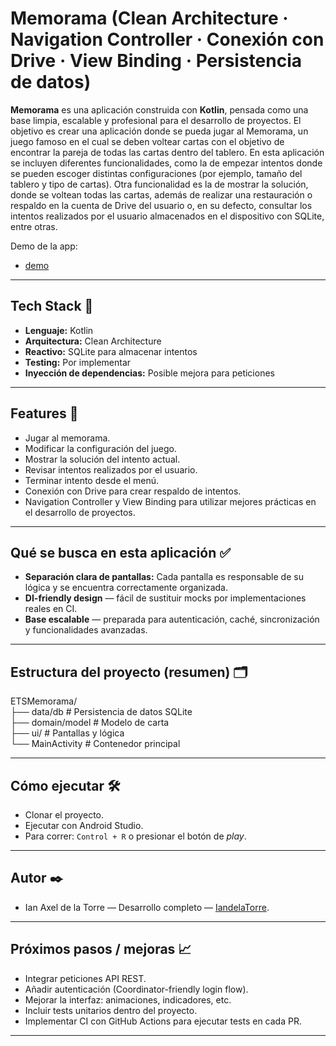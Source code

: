 # Memorama (Clean Architecture · Navigation Controller · Conexión con Drive · View Binding · Persistencia de datos)

**Memorama** es una aplicación construida con **Kotlin**, pensada como una base limpia, escalable y profesional para el desarrollo de proyectos.
El objetivo es crear una aplicación donde se pueda jugar al Memorama, un juego famoso en el cual se deben voltear cartas con el objetivo de encontrar la pareja de todas las cartas dentro del tablero. En esta aplicación se incluyen diferentes funcionalidades, como la de empezar intentos donde se pueden escoger distintas configuraciones (por ejemplo, tamaño del tablero y tipo de cartas). Otra funcionalidad es la de mostrar la solución, donde se voltean todas las cartas, además de realizar una restauración o respaldo en la cuenta de Drive del usuario o, en su defecto, consultar los intentos realizados por el usuario almacenados en el dispositivo con SQLite, entre otras.

Demo de la app:

* [demo]()

---

## Tech Stack 🚀

* **Lenguaje:** Kotlin
* **Arquitectura:** Clean Architecture
* **Reactivo:** SQLite para almacenar intentos
* **Testing:** Por implementar
* **Inyección de dependencias:** Posible mejora para peticiones

---

## Features 🧩

* Jugar al memorama.
* Modificar la configuración del juego.
* Mostrar la solución del intento actual.
* Revisar intentos realizados por el usuario.
* Terminar intento desde el menú.
* Conexión con Drive para crear respaldo de intentos.
* Navigation Controller y View Binding para utilizar mejores prácticas en el desarrollo de proyectos.

---

## Qué se busca en esta aplicación ✅

* **Separación clara de pantallas:** Cada pantalla es responsable de su lógica y se encuentra correctamente organizada.
* **DI-friendly design** — fácil de sustituir mocks por implementaciones reales en CI.
* **Base escalable** — preparada para autenticación, caché, sincronización y funcionalidades avanzadas.

---

## Estructura del proyecto (resumen) 🗂

ETSMemorama/  
├── data/db # Persistencia de datos SQLite  
├── domain/model # Modelo de carta  
├── ui/ # Pantallas y lógica  
└── MainActivity # Contenedor principal  

---

## Cómo ejecutar 🛠️

* Clonar el proyecto.
* Ejecutar con Android Studio.
* Para correr: `Control + R` o presionar el botón de *play*.

---

## Autor ✒️

* Ian Axel de la Torre — Desarrollo completo — [IandelaTorre](https://github.com/IandelaTorre).

---

## Próximos pasos / mejoras 📈

* Integrar peticiones API REST.
* Añadir autenticación (Coordinator-friendly login flow).
* Mejorar la interfaz: animaciones, indicadores, etc.
* Incluir tests unitarios dentro del proyecto.
* Implementar CI con GitHub Actions para ejecutar tests en cada PR.

---
